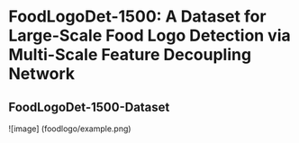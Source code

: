 FoodLogoDet-1500: A Dataset for Large-Scale Food Logo Detection via Multi-Scale Feature Decoupling Network
====
FoodLogoDet-1500-Dataset
----
![image]
(foodlogo/example.png)
